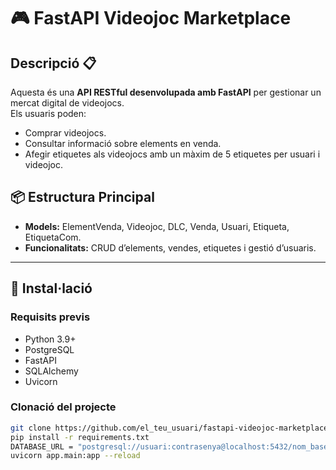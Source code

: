 # 🎮 FastAPI Videojoc Marketplace

## Descripció 📋
Aquesta és una **API RESTful desenvolupada amb FastAPI** per gestionar un mercat digital de videojocs.  
Els usuaris poden:
- Comprar videojocs.
- Consultar informació sobre elements en venda.
- Afegir etiquetes als videojocs amb un màxim de 5 etiquetes per usuari i videojoc.

## 📦 Estructura Principal
- **Models:** ElementVenda, Videojoc, DLC, Venda, Usuari, Etiqueta, EtiquetaCom.
- **Funcionalitats:** CRUD d’elements, vendes, etiquetes i gestió d’usuaris.

---

## 🚀 Instal·lació

### Requisits previs
- Python 3.9+
- PostgreSQL
- FastAPI
- SQLAlchemy
- Uvicorn

### Clonació del projecte
```bash
git clone https://github.com/el_teu_usuari/fastapi-videojoc-marketplace.git
pip install -r requirements.txt
DATABASE_URL = "postgresql://usuari:contrasenya@localhost:5432/nom_base_de_dades"
uvicorn app.main:app --reload
